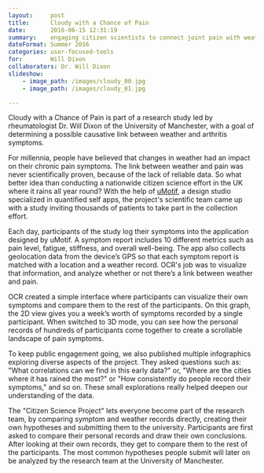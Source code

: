 ```yaml
---
layout:     post
title:      Cloudy with a Chance of Pain
date:       2016-06-15 12:31:19
summary:    engaging citizen scientists to connect joint pain with weather conditions
dateFormat: Summer 2016
categories: user-focused-tools
for:        Will Dixon
collaborators: Dr. Will Dixon
slideshow:
    - image_path: /images/cloudy_00.jpg
    - image_path: /images/cloudy_01.jpg

---
```


Cloudy with a Chance of Pain is part of a research study led by rheumatologist Dr. Will Dixon of the University of Manchester, with a goal of determining a possible causative link between weather and arthritis symptoms.

For millennia, people have believed that changes in weather had an impact on their chronic pain symptoms. The link between weather and pain was never scientifically proven, because of the lack of reliable data. So what better idea than conducting a nationwide citizen science effort in the UK where it rains all year round? With the help of <a href="https://www.umotif.com/" target="_blank">uMotif</a>, a design studio specialized in quantified self apps, the project's scientific team came up with a study inviting thousands of patients to take part in the collection effort.

Each day, participants of the study log their symptoms into the application designed by uMotif. A symptom report includes 10 different metrics such as pain level, fatigue, stiffness, and overall well-being. The app also collects geolocation data from the device’s GPS so that each symptom report is matched with a location and a weather record. OCR's job was to visualize that information, and analyze whether or not there’s a link between weather and pain.

OCR created a simple interface where participants can visualize their own symptoms and compare them to the rest of the participants. On this graph, the 2D view gives you a week’s worth of symptoms recorded by a single participant. When switched to 3D mode, you can see how the personal records of hundreds of participants come together to create a scrollable landscape of pain symptoms.

To keep public engagement going, we also published multiple infographics exploring diverse aspects of the project. They asked questions such as: "What correlations can we find in this early data?" or, "Where are the cities where it has rained the most?" or "How consistently do people record their symptoms," and so on. These small explorations really helped deepen our understanding of the data.

The "Citizen Science Project" lets everyone become part of the research team, by comparing symptom and weather records directly, creating their own hypotheses and submitting them to the university. Participants are first asked to compare their personal records and draw their own conclusions. After looking at their own records, they get to compare them to the rest of the participants. The most common hypotheses people submit will later on be analyzed by the research team at the University of Manchester. 


